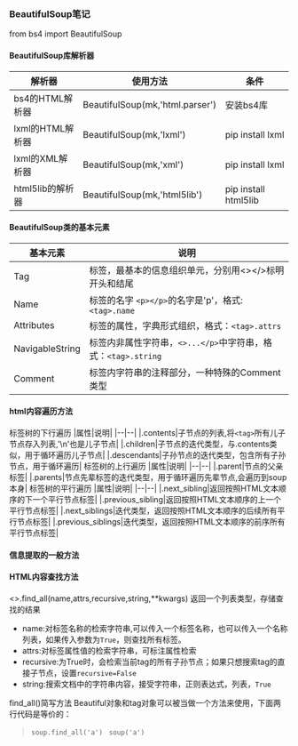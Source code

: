 ### BeautifulSoup笔记

from bs4 import BeautifulSoup

#### BeautifulSoup库解析器
|解析器|使用方法|条件|
|--|--|--|
|bs4的HTML解析器|BeautifulSoup(mk,'html.parser')|安装bs4库|
|lxml的HTML解析器|BeautifulSoup(mk,'lxml')|pip install lxml|
|lxml的XML解析器|BeautifulSoup(mk,'xml')|pip install lxml|
|html5lib的解析器|BeautifulSoup(mk,'html5lib')|pip install html5lib|

####  BeautifulSoup类的基本元素
|基本元素|说明|
|--|--|
|Tag|标签，最基本的信息组织单元，分别用<></>标明开头和结尾|
|Name|标签的名字 `<p></p>`的名字是'p'，格式:`<tag>.name`|
|Attributes|标签的属性，字典形式组织，格式：`<tag>.attrs`|
|NavigableString|标签内非属性字符串，`<>...</p>`中字符串，格式：`<tag>.string`|
|Comment|标签内字符串的注释部分，一种特殊的Comment类型|
#### html内容遍历方法
标签树的下行遍历
|属性|说明|
|--|--|
|.contents|子节点的列表,将`<tag>`所有儿子节点存入列表,'\n'也是儿子节点|
|.children|子节点的迭代类型，与.contents类似，用于循环遍历儿子节点|
|.descendants|子孙节点的迭代类型，包含所有子孙节点，用于循环遍历|
标签树的上行遍历 
|属性|说明|
|--|--|
|.parent|节点的父亲标签|
|.parents|节点先辈标签的迭代类型，用于循环遍历先辈节点,会遍历到soup本身|
标签树的平行遍历
|属性|说明|
|--|--|
|.next_sibling|返回按照HTML文本顺序的下一个平行节点标签|
|.previous_sibling|返回按照HTML文本顺序的上一个平行节点标签|
|.next_siblings|迭代类型，返回按照HTML文本顺序的后续所有平行节点标签|
|.previous_siblings|迭代类型，返回按照HTML文本顺序的前序所有平行节点标签|
#### 信息提取的一般方法
#### HTML内容查找方法
<>.find_all(name,attrs,recursive,string,**kwargs)
返回一个列表类型，存储查找的结果 
* name:对标签名称的检索字符串,可以传入一个标签名称，也可以传入一个名称列表，如果传入参数为`True`，则查找所有标签。
* attrs:对标签属性值的检索字符串，可标注属性检索 
* recursive:为True时，会检索当前tag的所有子孙节点；如果只想搜索tag的直接子节点，设置`recursive=False`
* string:搜索文档中的字符串内容，接受字符串，正则表达式，列表，`True`

find_all()简写方法
Beautiful对象和tag对象可以被当做一个方法来使用，下面两行代码是等价的：
> `soup.find_all('a')`
 ` soup('a')`

